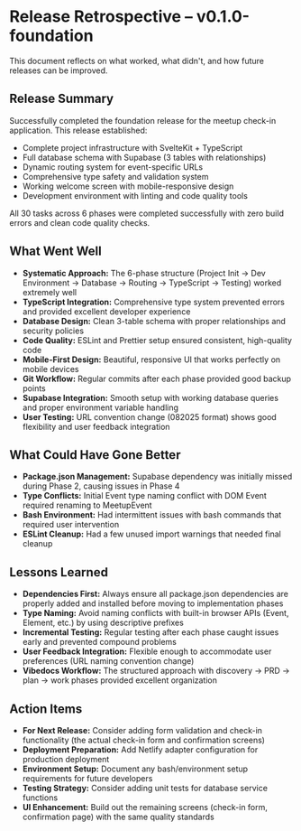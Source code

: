 # Release Retrospective – v0.1.0-foundation
This document reflects on what worked, what didn't, and how future releases can be improved.

## Release Summary

Successfully completed the foundation release for the meetup check-in application. This release established:
- Complete project infrastructure with SvelteKit + TypeScript
- Full database schema with Supabase (3 tables with relationships)
- Dynamic routing system for event-specific URLs
- Comprehensive type safety and validation system
- Working welcome screen with mobile-responsive design
- Development environment with linting and code quality tools

All 30 tasks across 6 phases were completed successfully with zero build errors and clean code quality checks.

## What Went Well

- **Systematic Approach:** The 6-phase structure (Project Init → Dev Environment → Database → Routing → TypeScript → Testing) worked extremely well
- **TypeScript Integration:** Comprehensive type system prevented errors and provided excellent developer experience
- **Database Design:** Clean 3-table schema with proper relationships and security policies
- **Code Quality:** ESLint and Prettier setup ensured consistent, high-quality code
- **Mobile-First Design:** Beautiful, responsive UI that works perfectly on mobile devices
- **Git Workflow:** Regular commits after each phase provided good backup points
- **Supabase Integration:** Smooth setup with working database queries and proper environment variable handling
- **User Testing:** URL convention change (082025 format) shows good flexibility and user feedback integration

## What Could Have Gone Better

- **Package.json Management:** Supabase dependency was initially missed during Phase 2, causing issues in Phase 4
- **Type Conflicts:** Initial Event type naming conflict with DOM Event required renaming to MeetupEvent
- **Bash Environment:** Had intermittent issues with bash commands that required user intervention
- **ESLint Cleanup:** Had a few unused import warnings that needed final cleanup

## Lessons Learned

- **Dependencies First:** Always ensure all package.json dependencies are properly added and installed before moving to implementation phases
- **Type Naming:** Avoid naming conflicts with built-in browser APIs (Event, Element, etc.) by using descriptive prefixes
- **Incremental Testing:** Regular testing after each phase caught issues early and prevented compound problems
- **User Feedback Integration:** Flexible enough to accommodate user preferences (URL naming convention change)
- **Vibedocs Workflow:** The structured approach with discovery → PRD → plan → work phases provided excellent organization

## Action Items

- **For Next Release:** Consider adding form validation and check-in functionality (the actual check-in form and confirmation screens)
- **Deployment Preparation:** Add Netlify adapter configuration for production deployment
- **Environment Setup:** Document any bash/environment setup requirements for future developers
- **Testing Strategy:** Consider adding unit tests for database service functions
- **UI Enhancement:** Build out the remaining screens (check-in form, confirmation page) with the same quality standards